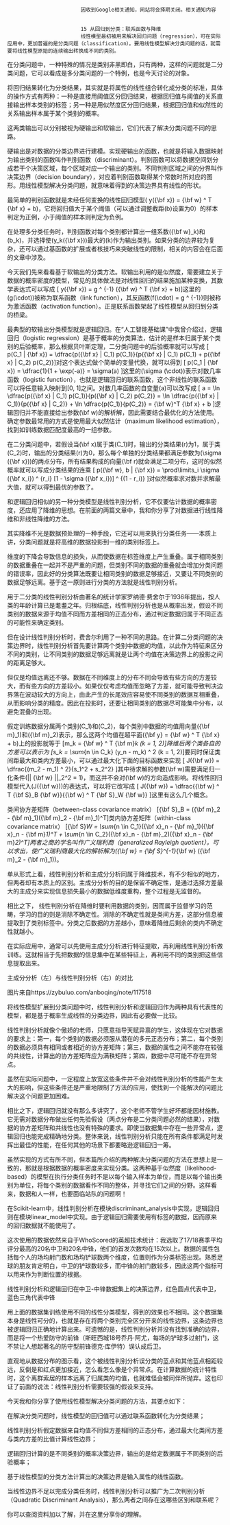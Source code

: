 
                            
                            因收到Google相关通知，网站将会择期关闭。相关通知内容
                            
                            
                            15 从回归到分类：联系函数与降维
                            线性模型最初被用来解决回归问题（regression），可在实际应用中，更加普遍的是分类问题（classification）。要用线性模型解决分类问题的话，就需要将线性模型原始的连续输出转换成不同的类别。

在分类问题中，一种特殊的情况是类别非黑即白，只有两种，这样的问题就是二分类问题，它可以看成是多分类问题的一个特例，也是今天讨论的对象。

将回归结果转化为分类结果，其实就是将属性的线性组合转化成分类的标准，具体的操作方式有两种：一种是直接用阈值区分回归结果，根据回归值与阈值的关系直接输出样本类别的标签；另一种是用似然度区分回归结果，根据回归值和似然性的关系输出样本属于某个类别的概率。

这两类输出可以分别被视为硬输出和软输出，它们代表了解决分类问题不同的思路。

硬输出是对数据的分类边界进行建模。实现硬输出的函数，也就是将输入数据映射为输出类别的函数叫作判别函数（discriminant）。判别函数可以将数据空间划分成若干个决策区域，每个区域对应一个输出的类别。不同判别区域之间的分界叫作决策边界（decision boundary），对应着判别函数取得某个常数时所对应的图形。用线性模型解决分类问题，就意味着得到的决策边界具有线性的形状。

最简单的判别函数就是未经任何变换的线性回归模型\( y({\\bf x}) = {\\bf w} ^ T {\\bf x} + b\)，它将回归值大于某个阈值（可以通过调整截距\(b\)设置为0）的样本判定为正例，小于阈值的样本则判定为负例。

在处理多分类任务时，判别函数对每个类别都计算出一组系数\({\\bf w}_k\)和\(b_k\)，并选择使\(y_k({\\bf x})\)最大的\(k\)作为输出类别。如果分类的边界较为复杂，还可以通过基函数的扩展或者核技巧来突破线性的限制，相关的内容会在后面的文章中涉及。

今天我们先来看看基于软输出的分类方法。软输出利用的是似然度，需要建立关于数据的概率密度的模型，常见的具体做法是对线性回归的结果施加某种变换，其数学表达式可以写成
\[ y({\\bf x}) = g ^ {-1} ({\\bf w} ^ T {\\bf x} + b)\]这里的\(g(\\cdot)\)被称为联系函数（link function），其反函数\(f(\\cdot) = g ^ {-1}\)则被称为激活函数（activation function）。正是联系函数架起了线性模型从回归到分类的桥梁。

最典型的软输出分类模型就是逻辑回归。在“人工智能基础课”中我曾介绍过，逻辑回归（logistic regression）是基于概率的分类算法，估计的是样本归属于某个类别的后验概率，那么根据贝叶斯定理，二分类问题中的后验概率就可以写成
\[ p(C_1 | {\\bf x}) = \\dfrac{p({\\bf x} | C_1) p(C_1)}{p({\\bf x} | C_1) p(C_1) + p({\\bf x} | C_2) p(C_2)}\]对这个表达式做个简单的变量代换，就可以得到
\[ p(C_1 | {\\bf x}) = \\dfrac{1}{1 + \\exp(-a)} = \\sigma(a) \]这里的\(\\sigma (\\cdot)\)表示对数几率函数（logistic function），也就是逻辑回归的联系函数，这个非线性的联系函数可以将任意输入映射到[0, 1]之间。对数几率函数的自变量\(a\)可以改写成
\[ a = \\ln \\dfrac{p({\\bf x} | C_1) p(C_1)}{p({\\bf x} | C_2) p(C_2)} = \\ln \\dfrac{p({\\bf x} | C_1)}{p({\\bf x} | C_2)} + \\ln \\dfrac{p(C_1)}{p(C_2)} = {\\bf w}^T {\\bf x} + b \]逻辑回归并不能直接给出参数\(\\bf w\)的解析解，因此需要结合最优化的方法使用。确定参数最常用的方式是使用最大似然估计（maximum likelihood estimation），找到如训练数据匹配度最高的一组参数。

在二分类问题中，若假设当\(\\bf x\)属于类\(C_1\)时，输出的分类结果\(r\)为1，属于类\(C_2\)时，输出的分类结果\(r\)为0，那么每个单独的分类结果都满足参数为\(\\sigma ({\\bf x})\)的两点分布，所有结果构成的向量\(\\bf r\)就会满足二项分布，这时的似然概率就可以写成分类结果的连乘
\[ p({\\bf w}, b | {\\bf x}) = \\prod\\limits_i \\sigma ({\\bf x_i}) ^ {r_i} \[1 - \\sigma ({\\bf x_i})\] ^ {(1 - r_i)} \]对似然概率求对数并求解最大值，就可以得到最优的参数了。

和逻辑回归相似的另一种分类模型是线性判别分析，它不仅要估计数据的概率密度，还应用了降维的思想。在前面的两篇文章中，我和你分享了对数据进行线性降维和非线性降维的方法。

其实降维不光是数据预处理的一种手段，它还可以用来执行分类任务——本质上讲，分类问题就是将高维的数据投影到一维的类别标签上。

维度的下降会导致信息的损失，从而使数据在标签维度上产生重叠。属于相同类别的数据重叠在一起并不是严重的问题，但类别不同的数据的重叠就会增加分类问题的错误率，因此好的分类算法既要让相同类别的数据足够接近，又要让不同类别的数据足够远离。基于这一原则进行分类的方法就是线性判别分析。

用于二分类的线性判别分析由著名的统计学家罗纳德·费舍尔于1936年提出，按人类的年龄计算已是耄耋之年。归根结底，线性判别分析也是从概率出发，假设不同类别的数据来源于均值不同而方差相同的正态分布，通过判定数据归属于不同正态的可能性来确定类别。

但在设计线性判别分析时，费舍尔利用了一种不同的思路。在计算二分类问题的决策边界时，线性判别分析首先要计算两个类别中数据的均值，以此作为特征来区分不同的类别，让不同类别的数据足够远离就是让两个均值在决策边界上的投影之间的距离足够大。

但仅是均值远离还不够。数据在不同维度上的分布不同会导致有些方向的方差较大，而有些方向的方差较小。如果仅仅考虑均值而忽略了方差，就可能导致判决边界落在波动较大的方向上，由此产生的长尾效应容易使不同类别的数据互相重叠，从而影响分类的精度。因此在投影时，还要让相同类别的数据尽可能集中分布，以避免混叠的出现。

假定训练数据分属两个类别\(C_1\)和\(C_2\)，每个类别中数据的均值用向量\({\\bf m}_1\)和\({\\bf m}_2\)表示，那么这两个均值在超平面\({\\bf y} = {\\bf w} ^ T {\\bf x} + b\)上的投影就等于
\[m_k = {\\bf w} ^ T {\\bf m}_k (k = 1, 2)\]降维后两个类各自的方差可以表示为
\[s_k = \\sum_{n \\in C_k} (y_n - m_k) ^ 2 (k = 1, 2)\]要同时保证类间距最大和类内方差最小，可以通过最大化下面的目标函数来实现
\[ J({\\bf w}) = \\dfrac{(m_2 - m_1) ^ 2}{s_1^2 + s_2^2} \]其中待求解的参数\(\\bf w\)需要满足归一化条件\(|| {\\bf w} ||_2^2 = 1\)，而这并不会对\(\\bf w\)的方向造成影响。将线性回归模型代入\(J({\\bf w})\)的表达式，可以将它改写成
\[ J({\\bf w}) = \\dfrac{{\\bf w} ^ T {\\bf S}_B {\\bf w}}{{\\bf w} ^ T {\\bf S}_W {\\bf w}} \]这里有这么几个概念。

类间协方差矩阵（between-class covariance matrix）
\[{\\bf S}_B = ({\\bf m}_2 - {\\bf m}_1)({\\bf m}_2 - {\\bf m}_1)^T\]类内协方差矩阵（within-class covariance matrix）
\[{\\bf S}_W = \\sum_{n \\in C_1}({\\bf x}_n - {\\bf m}_1)({\\bf x}_n - {\\bf m}_1)^T + \\sum_{n \\in C_2}({\\bf x}_n - {\\bf m}_2)({\\bf x}_n - {\\bf m}_2)^T\]两者之商的学名叫作广义瑞利商（generalized Rayleigh quotient）。可以求出，使广义瑞利商最大化的解析解为\({\\bf w} = {\\bf S}^{-1}_{\\bf w} ({\\bf m}_2 - {\\bf m}_1)\)。

单从形式上看，线性判别分析和主成分分析同属于降维技术，有不少相似的地方，但两者却有本质上的区别。主成分分析的目的是保留不确定性，是通过选择方差最大的主成分来实现信息损失最小的数据低维度重构，整个过程是无监督的。

相比之下， 线性判别分析在降维时要利用数据的类别，因而属于监督学习的范畴，学习的目的则是消除不确定性。消除的不确定性就是类间方差，这部分信息被提取到了类别标签中。分类之后数据的方差越小，意味着降维后剩余的类内不确定性就越小。

在实际应用中，通常可以先使用主成分分析进行特征提取，再利用线性判别分析做训练。这就相当于先把数据的信息集中在某些特征上，再利用不同的类别把这些信息提取出来。



主成分分析（左）与线性判别分析（右）的对比

图片来自https://zybuluo.com/anboqing/note/117518

将线性模型扩展到分类问题中时，线性判别分析和逻辑回归作为两种具有代表性的模型，都是基于概率生成线性的分类边界，因此有必要做一比较。

线性判别分析就像个傲娇的老师，只愿意指导天赋异禀的学生，这体现在它对数据的要求上：第一，每个类别的数据必须服从潜在的多元正态分布；第二，每个类别的数据必须具有相同或者相近的协方差矩阵；第三，数据的属性之间不能存在较强的共线性，计算出的协方差矩阵应为满秩矩阵；第四，数据中尽可能不存在异常点。

虽然在实际问题中，一定程度上放宽这些条件并不会对线性判别分析的性能产生太大的影响，但这些条件还是严重地限制了方法的应用，使找到一个能解决的问题比解决这个问题更加困难。

相比之下，逻辑回归就没有那么多讲究了，这个老师不管学生好坏都能因材施教。它无需对数据分布做出任何先验假设（两点分布是二分类问题必然的结果），对数据的协方差矩阵和共线性也没有特殊的要求。即使当数据集中存在一些异常点，逻辑回归也能完成精确地分类。整体来说，线性判别分析只能在所有条件都满足时发挥出最佳的性能，在任何其他的场景下都要略逊逻辑回归一筹。

虽然实现的方式有所不同，但本篇所介绍的两种解决分类问题的方法在思想上是一致的，那就是根据数据的概率密度来实现分类。这两种基于似然度（likelihood-based）的模型在执行分类任务时不是以每个输入样本为单位，而是以每个输出类别为单位，将每个类别的数据看作不同的整体，并寻找它们之间的分野。这样看来，数据和人一样，也要面临站队的问题啊！

在Scikit-learn中，线性判别分析在模块discriminant_analysis中实现，逻辑回归则在模块linear_model中实现。由于逻辑回归需要使用有标签的数据，因而原来的回归数据就不能使用了。

这次使用的数据依然来自于WhoScored的英超技术统计：我选取了17/18赛季平均评分最高的20名中卫和20名中锋，他们的首发次数均在15次以上。数据的属性包括每个人的场均射门数和场均铲球数两个维度，位置则作为分类标签出现。熟悉足球的朋友肯定明白，中卫的铲球数较多，而中锋的射门数较多，因此这两个指标可以用来作为判断位置的根据。



﻿线性判别分析和逻辑回归在中卫-中锋数据集上的决策边界，红色圆点代表中卫，蓝色三角代表中锋

用上面的数据集训练使用不同的线性分类模型，得到的效果也不相同。这个数据集本身是线性可分的，也就是存在将两个类别完全区分开来的线性边界，这条边界也被逻辑回归正确地计算出来。可遗憾的是，线性判别分析并没有找到准确的边界，而是将一个热爱防守的前锋（斯旺西城18号乔丹·阿尤，每场的铲球多过射门，这不禁让人想起著名的防守型前锋德克·库伊特）误认成后卫。

直观地从数据分布的图示看，这个被线性判别分析误分类的蓝点和其他蓝点相距较远，反倒是和红点更加接近，怎么看怎么像是个异常点。在计算数据的统计特性时，这个离群索居的样本远离了归属类的均值，也就难怪会被同伴所抛弃。这也印证了前面的说法：线性判别分析需要较强的假设来支持。

今天我和你分享了使用线性模型解决分类问题的方法，其要点如下：


在解决分类问题时，线性模型的回归值可以通过联系函数转化为分类结果；

线性判别分析假定数据来自均值不同但方差相同的正态分布，通过最大化类间方差与类内方差的比值计算线性边界；

逻辑回归计算的是不同类别的概率决策边界，输出的是给定数据属于不同类别的后验概率；

基于线性模型的分类方法计算出的决策边界是输入属性的线性函数。


当线性边界不足以完成分类任务时，线性判别分析可以推广为二次判别分析（Quadratic Discriminant Analysis），那么两者之间存在这哪些区别和联系呢？

你可以查阅资料加以了解，并在这里分享你的理解。



                        
                        
                            